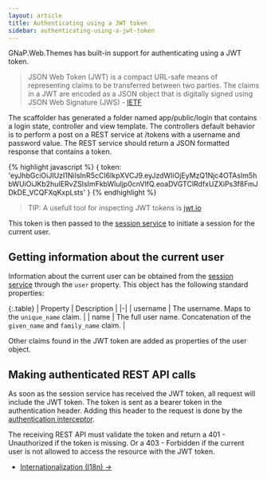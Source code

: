 ```yaml
---
layout: article
title: Authenticating using a JWT token
sidebar: authenticating-using-a-jwt-token
---
```


GNaP.Web.Themes has built-in support for authenticating using a JWT token.

> JSON Web Token (JWT) is a compact URL-safe means of representing claims to be transferred between two parties. The claims in a JWT are encoded as a JSON object that is digitally signed using JSON Web Signature (JWS) - [IETF](http://tools.ietf.org/html/draft-ietf-oauth-json-web-token)

The scaffolder has generated a folder named app/public/login that contains a login state, controller and view template. The controllers default behavior is to perform a post on a REST service at /tokens with a username and password value. The REST service should return a JSON formatted response that contains a token.

{% highlight javascript %}
{
    token: 'eyJhbGciOiJIUzI1NiIsInR5cCI6IkpXVCJ9.eyJzdWIiOjEyMzQ1Njc4OTAsIm5hbWUiOiJKb2huIERvZSIsImFkbWluIjp0cnVlfQ.eoaDVGTClRdfxUZXiPs3f8FmJDkDE_VCQFXqKxpLsts'
}
{% endhighlight %}

> TIP: A usefull tool for inspecting JWT tokens is [jwt.io](http://jwt.io)

This token is then passed to the [session service](https://github.com/infrabel/GNaP.Web.Themes/blob/master/custom/gnap-angular/js/develop/gnap/session.service.js) to initiate a session for the current user.

## Getting information about the current user

Information about the current user can be obtained from the [session service](https://github.com/infrabel/GNaP.Web.Themes/blob/master/custom/gnap-angular/js/develop/gnap/session.service.js) through the `user` property. This object has the following standard properties:

{:.table}
| Property | Description |
|-|
| username | The username. Maps to the `unique_name` claim. |
| name | The full user name. Concatenation of the `given_name` and `family_name` claim. |

Other claims found in the JWT token are added as properties of the user object.

## Making authenticated REST API calls

As soon as the session service has received the JWT token, all request will include the JWT token. The token is sent as a bearer token in the authentication header. Adding this header to the request is done by the [authentication interceptor](https://github.com/infrabel/GNaP.Web.Themes/blob/master/custom/gnap-angular/js/develop/gnap/authentication.interceptor.js).

The receiving REST API must validate the token and return a 401 - Unauthorized if the token is missing. Or a 403 - Forbidden if the current user is not allowed to access the resource with the JWT token.

<nav>
  <ul class="pager">
    <li class="next"><a href="{{ "internationalization" | prepend: site.baseurl }}">Internationalization (I18n) <span aria-hidden="true">&rarr;</span></a></li>
  </ul>
</nav>